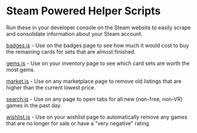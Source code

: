 # Steam Powered Helper Scripts

Run these in your developer console on the Steam website to easily scrape and consolidate information about your Steam account.

[badges.js](badges.js) - Use on the badges page to see how much it would cost to buy the remaining cards for sets that are almost finished.

[gems.js](gems.js) - Use on your inventory page to see which card sets are worth the most gems.

[market.js](market.js) - Use on any marketplace page to remove old listings that are higher than the current lowest price.

[search.js](search.js) - Use on any page to open tabs for all new (non-free, non-VR) games in the past day.

[wishlist.js](wishlist.js) - Use on your wishlist page to automatically remove any games that are no longer for sale or have a "very negative" rating.